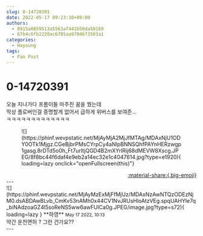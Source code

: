 ```yaml
---
slug: 0-14720391
date: 2022-05-17 09:23:10+09:00
authors:
  - 8915a0859513a5563af441b50da58169
  - 67b4c6fb2220ac6705aa97046f3503a1
categories:
  - Hayoung
tags:
  - Fan Post
---
```


# 0-14720391

<div class="post-container" markdown="1">
<div class="content-container md-sidebar__scrollwrap" markdown="1">

오늘 지나가다 프롬이들 마주친 꿈을 꿨는데<br>막상 플로버인걸 증명할게 없어서 급하게 위버스를 보여준...<br>ㅋㅋㅋㅋㅋㅋㅋㅋㅋㅋㅋㅋㅋ
<figure markdown="1">
![](https://phinf.wevpstatic.net/MjAyMjA2MjJfMTAg/MDAxNjU1ODY0OTk1Mjgz.CGeBjbrPMsCYrpCy4aNlpBNNSQhfPAYnHERzwgp1gasg.8rDTd5o0h_Ft7urItjQGD4B2mXYrlRij68dMEVW8Xscg.JPEG/8f8bc44f6daf4e9eb2a14ec32e1c4047614.jpg?type=e1920){ loading=lazy onclick="openFullscreen(this)"}
</figure>


</div>
</div>

<div style="text-align: right;" markdown="1">
<a href="https://weverse.io/fromis9/fanpost/0-14720391" style="text-align: right;">:material-share:{.big-emoji}</a>
</div>
---

<div class="comments-container md-sidebar__scrollwrap" markdown="1">
<div class="comment" markdown="1">
<div class='id-container' markdown="1">
![](https://phinf.wevpstatic.net/MjAyMzExMjFfMjUz/MDAxNzAwNTQzODEzNjM0.dsABDAwBLvb_CmKv53nAMh0x44CV1NvJRUsHloAtzVEg.spqUAHYle7q_biNAdzoaGZ4l5soReNS5ww6awFUlCa0g.JPEG/image.jpg?type=s72){ loading=lazy }
**<span class="artist">하영</span>** <small>May 17 2022, 10:13</small><br>
</div>
<div class='comment-body' markdown="1">
약간 운전면허 ? 그런 건가요??
</div>
</div>
</div>
---

